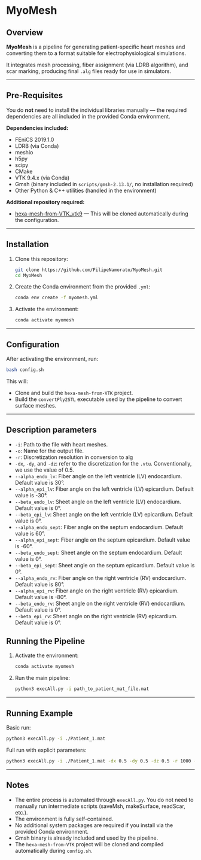 # MyoMesh

## Overview
**MyoMesh** is a pipeline for generating patient-specific heart meshes and converting them to a format suitable for electrophysiological simulations.

It integrates mesh processing, fiber assignment (via LDRB algorithm), and scar marking, producing final `.alg` files ready for use in simulators.

---

## Pre-Requisites

You do **not** need to install the individual libraries manually — the required dependencies are all included in the provided Conda environment.

**Dependencies included:**
- FEniCS 2019.1.0
- LDRB (via Conda)
- meshio
- h5py
- scipy
- CMake
- VTK 9.4.x (via Conda)
- Gmsh (binary included in `scripts/gmsh-2.13.1/`, no installation required)
- Other Python & C++ utilities (handled in the environment)

**Additional repository required:**  
- [hexa-mesh-from-VTK_vtk9](https://github.com/FilipeNamorato/hexa-mesh-from-VTK_vtk9) — This will be cloned automatically during the configuration.

---

## Installation

1. Clone this repository:
   ```sh
   git clone https://github.com/FilipeNamorato/MyoMesh.git
   cd MyoMesh
   ```

2. Create the Conda environment from the provided `.yml`:
   ```sh
   conda env create -f myomesh.yml
   ```

3. Activate the environment:
   ```sh
   conda activate myomesh
   ```

---

## Configuration

After activating the environment, run:

```sh
bash config.sh
```

This will:
- Clone and build the `hexa-mesh-from-VTK` project.
- Build the `convertPly2STL` executable used by the pipeline to convert surface meshes.
---

## Description parameters
- `-i`: Path to the file with heart meshes.
- `-o`: Name for the output file.
- `-r`: Discretization resolution in conversion to alg
- `-dx`, `-dy`, and `-dz`: refer to the discretization for the `.vtu`. Conventionally, we use the value of 0.5.
- `--alpha_endo_lv`: Fiber angle on the left ventricle (LV) endocardium. Default value is 30°.
- `--alpha_epi_lv`: Fiber angle on the left ventricle (LV) epicardium. Default value is -30°.
- `--beta_endo_lv`: Sheet angle on the left ventricle (LV) endocardium. Default value is 0°.
- `--beta_epi_lv`: Sheet angle on the left ventricle (LV) epicardium. Default value is 0°.
- `--alpha_endo_sept`: Fiber angle on the septum endocardium. Default value is 60°.
- `--alpha_epi_sept`: Fiber angle on the septum epicardium. Default value is -60°.
- `--beta_endo_sept`: Sheet angle on the septum endocardium. Default value is 0°.
- `--beta_epi_sept`: Sheet angle on the septum epicardium. Default value is 0°.
- `--alpha_endo_rv`: Fiber angle on the right ventricle (RV) endocardium. Default value is 80°.
- `--alpha_epi_rv`: Fiber angle on the right ventricle (RV) epicardium. Default value is -80°.
- `--beta_endo_rv`: Sheet angle on the right ventricle (RV) endocardium. Default value is 0°.
- `--beta_epi_rv`: Sheet angle on the right ventricle (RV) epicardium. Default value is 0°.

## Running the Pipeline

1. Activate the environment:
   ```sh
   conda activate myomesh
   ```

2. Run the main pipeline:
   ```sh
   python3 execAll.py -i path_to_patient_mat_file.mat
   ```

---

## Running Example

Basic run:
```sh
python3 execAll.py -i ./Patient_1.mat
```

Full run with explicit parameters:
```sh
python3 execAll.py -i ./Patient_1.mat -dx 0.5 -dy 0.5 -dz 0.5 -r 1000 --alpha_endo_lv 30 --alpha_epi_lv -30 --beta_endo_lv 0 --beta_epi_lv 0 --alpha_endo_sept 60 --alpha_epi_sept -60 --beta_endo_sept 0 --beta_epi_sept 0 --alpha_endo_rv 80 --alpha_epi_rv -80 --beta_endo_rv 0 --beta_epi_rv 0
```

---

## Notes

- The entire process is automated through `execAll.py`. You do not need to manually run intermediate scripts (saveMsh, makeSurface, readScar, etc.).
- The environment is fully self-contained.
- No additional system packages are required if you install via the provided Conda environment.
- Gmsh binary is already included and used by the pipeline.
- The `hexa-mesh-from-VTK` project will be cloned and compiled automatically during `config.sh`.
```
